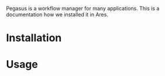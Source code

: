 Pegasus is a workflow manager for many applications. This is a documentation how we installed it in Ares.

# Installation

# Usage